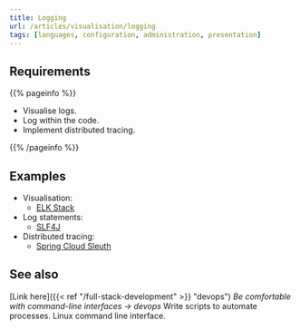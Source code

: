 ```yaml
---
title: Logging
url: /articles/visualisation/logging
tags: [languages, configuration, administration, presentation]
---
```


## Requirements

{{% pageinfo %}}

* Visualise logs.
* Log within the code.
* Implement distributed tracing.

{{% /pageinfo %}}

## Examples

* Visualisation:
  * [ELK Stack](https://www.elastic.co/elastic-stack)
* Log statements:
  * [SLF4J](https://www.slf4j.org/)
* Distributed tracing:
  * [Spring Cloud Sleuth](https://spring.io/projects/spring-cloud-sleuth/)

## See also

[Link here]({{< ref "/full-stack-development" >}} "devops") *Be comfortable with command-line interfaces -> devops*
Write scripts to automate processes. Linux command line interface.
